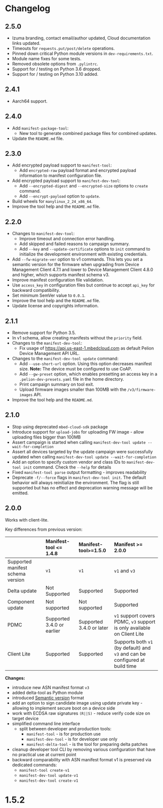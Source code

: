 # Changelog

## 2.5.0
- Izuma branding, contact email/author updated, Cloud documentation links updated.
- Timeouts for `requests.put/post/delete` operations.
- Pinned down critical Python module versions in `dev-requirements.txt`.
- Module name fixes for some tests.
- Removed obsolete options from `.pylintrc`.
- Support for / testing on Python 3.6 dropped.
- Support for / testing on Python 3.10 added.

## 2.4.1

- Aarch64 support.

## 2.4.0
- Add `manifest-package-tool`:
  - New tool to generate combined package files for combined updates.
- Update the `README.md` file.

## 2.3.0
- Add encrypted payload support to `manifest-tool`:
  - Add `encrypted-raw` payload format and encrypted payload information to manifest configuration file.
- Add encrypted payload support to `manifest-dev-tool`:
  - Add `--encrypted-digest` and `--encrypted-size` options to `create` command.
  - Add `--encrypt-payload` option to `update`.
- Build wheels for `manylinux_2_24_x86_64`.
- Improve the tool help and the `README.md` file.

## 2.2.0
- Changes to `manifest-dev-tool`:
  - Improve timeout and connection error handling.
  - Add skipped and failed reasons to campaign summary.
  - Add `--key` and `--update-certificate` options to `init` command to initialize the development environment with existing credentials.
- Add `--fw-migrate-ver` option to v1 commands. This lets you set a semantic version for the firmware when upgrading from Device Management Client 4.7.1 and lower to Device Management Client 4.8.0 and higher, which supports manifest schema v3.
- Improve manifest configuration file validation.
- Use `access_key` in configuration files but continue to accept `api_key` for backward compatibility.
- Set minimum SemVer value to `0.0.1`.
- Improve the tool help and the `README.md` file.
- Update license and copyrights information.

## 2.1.1
- Remove support for Python 3.5.
- In v1 schema, allow creating manifests without the `priority` field.
- Changes to the `manifest-dev-tool`:
  - Fix usage of https://api.us-east-1.mbedcloud.com as default Pelion Device Management API URL.
- Changes to the `manifest-dev-tool update` command:
  - Add `--use-short-url` option. Using this option decreases manifest size.
    **Note:** The device must be configured to use CoAP.
  - Add `--gw-preset` option, which enables presetting an access key in a `.pelion-dev-presets.yaml` file in the home directory.
  - Print campaign summary on tool exit.
  - Upload firmware images smaller than 100MB with the `/v3/firmware-images` API.
- Improve the tool help and the `README.md`.

## 2.1.0
- Stop using deprecated `mbed-cloud-sdk` package
- Introduce support for `upload-jobs` for uploading FW image - allow
  uploading files bigger than 100MB
- Assert campaign is started when calling `manifest-dev-tool update
  --wait-for-completion`
- Assert all devices targeted by the update campaign were successfully
  updated when calling `manifest-dev-tool update --wait-for-completion`
- Add an option to specify custom vendor and class IDs to 
  `manifest-dev-tool init` command. Check the `--help` for details
- Fixed `manifest-tool parse` output formatting - improves readability
- Deprecate `-f/--force` flags in `manifest-dev-tool init`. The default 
  behavior will always reinitialize the environment. The flag is still 
  supported but has no effect and deprecation warning message will be 
  emitted.

## 2.0.0
Works with client-lite.

Key differences from previous version:

|                                   | Manifest-tool <= 1.4.8     | Manifest-tool>=1.5.0       | Manifest >= 2.0.0                                                           |
|:----------------------------------|:---------------------------|:---------------------------|:----------------------------------------------------------------------------|
| Supported manifest schema version | `v1`                       | `v1`                       | `v1` and `v3`                                                               |
| Delta update                      | Not Supported              | Supported                  | Supported                                                                   |
| Component update                  | Not supported              | Not supported              | Supported                                                                   |
| PDMC                              | Supported 3.4.0 or earlier | Supported 3.4.0 or later   | `v1` support covers PDMC, `v3` support is only available on Client Lite     |
| Client Lite                       | Supported                  | Supported                  | Supports both `v1` (by default) and `v3` and can be configured at build time|

**Changes:**

- introduce new ASN manifest format `v3`
- added delta-tool as Python module
- introduced [Semantic version](https://semver.org/) format
- add an option to sign candidate image using update private key -
  allowing to implement secure boot on a device side
- work with ECDSA raw signatures `(R||S)` - reduce verify code size on
  target device
- simplified command line interface
  - split between developer and production tools:
    - `manifest-tool` - is for production use
    - `manifest-dev-tool` - is for developer use only
    - `manifest-delta-tool` - is the tool for preparing delta patches
- cleanup developer tool CLI by removing various configuration that
  have no practical use at current point
- backward comparability with ASN manifest format v1 is preserved via
  dedicated commands:
   - `manifest-tool create-v1`
   - `manifest-dev-tool update-v1`
   - `manifest-dev-tool create-v1`

# 1.5.2
